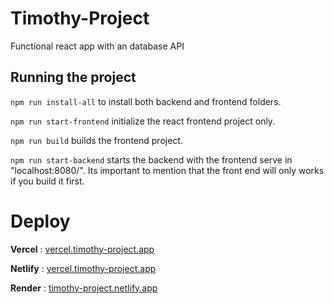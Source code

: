 # Timothy-Project

Functional react app with an database API

## Running the project

`npm run install-all` to install both backend and frontend folders.

`npm run start-frontend` initialize the react frontend project only.

`npm run build` builds the frontend project.

`npm run start-backend` starts the backend with the frontend serve in "localhost:8080/". Its important to mention that the front end will only works if you build it first.

# Deploy

**Vercel** : [vercel.timothy-project.app](https://timothy-project-vite.vercel.app/)

**Netlify** : [vercel.timothy-project.app](https://timothy-project-vite.vercel.app/)

**Render** : [timothy-project.netlify.app](https://main--timothy-project.netlify.app)

